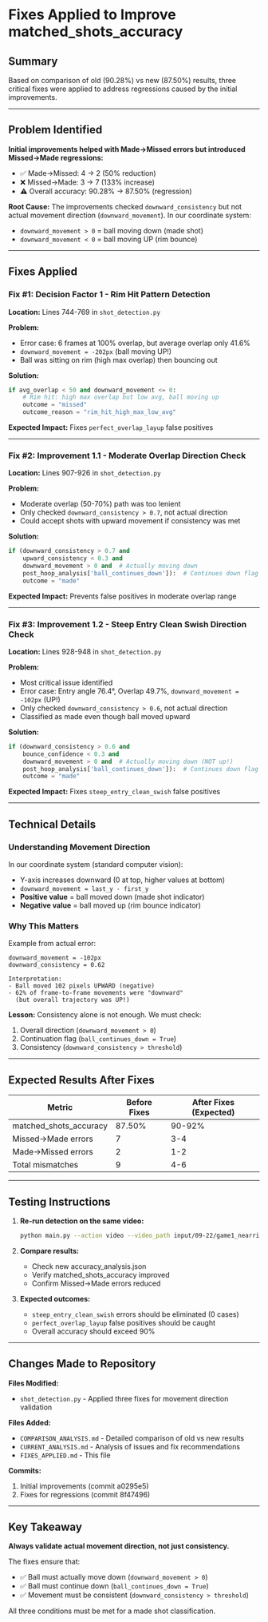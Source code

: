 # Fixes Applied to Improve matched_shots_accuracy

## Summary

Based on comparison of old (90.28%) vs new (87.50%) results, three critical fixes were applied to address regressions caused by the initial improvements.

---

## Problem Identified

**Initial improvements helped with Made→Missed errors but introduced Missed→Made regressions:**

- ✅ Made→Missed: 4 → 2 (50% reduction)
- ❌ Missed→Made: 3 → 7 (133% increase)
- ⚠️ Overall accuracy: 90.28% → 87.50% (regression)

**Root Cause:** The improvements checked `downward_consistency` but not actual movement direction (`downward_movement`). In our coordinate system:
- `downward_movement > 0` = ball moving down (made shot)
- `downward_movement < 0` = ball moving UP (rim bounce)

---

## Fixes Applied

### **Fix #1: Decision Factor 1 - Rim Hit Pattern Detection**

**Location:** Lines 744-769 in `shot_detection.py`

**Problem:** 
- Error case: 6 frames at 100% overlap, but average overlap only 41.6%
- `downward_movement = -202px` (ball moving UP!)
- Ball was sitting on rim (high max overlap) then bouncing out

**Solution:**
```python
if avg_overlap < 50 and downward_movement <= 0:
    # Rim hit: high max overlap but low avg, ball moving up
    outcome = "missed"
    outcome_reason = "rim_hit_high_max_low_avg"
```

**Expected Impact:** Fixes `perfect_overlap_layup` false positives

---

### **Fix #2: Improvement 1.1 - Moderate Overlap Direction Check**

**Location:** Lines 907-926 in `shot_detection.py`

**Problem:**
- Moderate overlap (50-70%) path was too lenient
- Only checked `downward_consistency > 0.7`, not actual direction
- Could accept shots with upward movement if consistency was met

**Solution:**
```python
if (downward_consistency > 0.7 and 
    upward_consistency < 0.3 and 
    downward_movement > 0 and  # Actually moving down
    post_hoop_analysis['ball_continues_down']):  # Continues down flag
    outcome = "made"
```

**Expected Impact:** Prevents false positives in moderate overlap range

---

### **Fix #3: Improvement 1.2 - Steep Entry Clean Swish Direction Check**

**Location:** Lines 928-948 in `shot_detection.py`

**Problem:**
- Most critical issue identified
- Error case: Entry angle 76.4°, Overlap 49.7%, `downward_movement = -102px` (UP!)
- Only checked `downward_consistency > 0.6`, not actual direction
- Classified as made even though ball moved upward

**Solution:**
```python
if (downward_consistency > 0.6 and 
    bounce_confidence < 0.3 and 
    downward_movement > 0 and  # Actually moving down (NOT up!)
    post_hoop_analysis['ball_continues_down']):  # Continues down flag
    outcome = "made"
```

**Expected Impact:** Fixes `steep_entry_clean_swish` false positives

---

## Technical Details

### **Understanding Movement Direction**

In our coordinate system (standard computer vision):
- Y-axis increases downward (0 at top, higher values at bottom)
- `downward_movement = last_y - first_y`
- **Positive value** = ball moved down (made shot indicator)
- **Negative value** = ball moved up (rim bounce indicator)

### **Why This Matters**

Example from actual error:
```
downward_movement = -102px
downward_consistency = 0.62

Interpretation:
- Ball moved 102 pixels UPWARD (negative)
- 62% of frame-to-frame movements were "downward" 
  (but overall trajectory was UP!)
```

**Lesson:** Consistency alone is not enough. We must check:
1. Overall direction (`downward_movement > 0`)
2. Continuation flag (`ball_continues_down = True`)
3. Consistency (`downward_consistency > threshold`)

---

## Expected Results After Fixes

| Metric | Before Fixes | After Fixes (Expected) |
|--------|--------------|------------------------|
| matched_shots_accuracy | 87.50% | 90-92% |
| Missed→Made errors | 7 | 3-4 |
| Made→Missed errors | 2 | 1-2 |
| Total mismatches | 9 | 4-6 |

---

## Testing Instructions

1. **Re-run detection on the same video:**
   ```bash
   python main.py --action video --video_path input/09-22/game1_nearright.mp4
   ```

2. **Compare results:**
   - Check new accuracy_analysis.json
   - Verify matched_shots_accuracy improved
   - Confirm Missed→Made errors reduced

3. **Expected outcomes:**
   - `steep_entry_clean_swish` errors should be eliminated (0 cases)
   - `perfect_overlap_layup` false positives should be caught
   - Overall accuracy should exceed 90%

---

## Changes Made to Repository

**Files Modified:**
- `shot_detection.py` - Applied three fixes for movement direction validation

**Files Added:**
- `COMPARISON_ANALYSIS.md` - Detailed comparison of old vs new results
- `CURRENT_ANALYSIS.md` - Analysis of issues and fix recommendations
- `FIXES_APPLIED.md` - This file

**Commits:**
1. Initial improvements (commit a0295e5)
2. Fixes for regressions (commit 8f47496)

---

## Key Takeaway

**Always validate actual movement direction, not just consistency.**

The fixes ensure that:
- ✅ Ball must actually move down (`downward_movement > 0`)
- ✅ Ball must continue down (`ball_continues_down = True`)
- ✅ Movement must be consistent (`downward_consistency > threshold`)

All three conditions must be met for a made shot classification.

